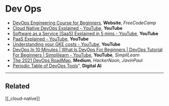 # Dev Ops

- [DevOps Engineering Course for Beginners](https://www.freecodecamp.org/news/devops-engineering-course-for-beginners/"), **Website**, _FreeCodeCamp_
- [Cloud Native DevOps Explained - YouTube](https://www.youtube.com/watch?v=FzERTm_j2wE"), **YouTube**
- [Software as a Service (SaaS) Explained in 5 mins - YouTube](https://www.youtube.com/watch?v=20QUNgFIrK0"), **YouTube**
- [PaaS Explained - YouTube](https://www.youtube.com/watch?v=QAbqJzd0PEE"), **YouTube**
- [Understanding your GKE costs - YouTube](https://www.youtube.com/watch?v=agFHx1cTwWw"), **YouTube**
- [DevOps In 10 Minutes | What Is DevOps For Beginners | DevOps Tutorial For Beginners | Simplilearn - YouTube](https://www.youtube.com/watch?v=wUz5iuKz1OU), **YouTube**, _SimpliLearn_
- [The 2021 DevOps RoadMap](https://medium.com/hackernoon/the-2018-devops-roadmap-31588d8670cb), **Medium**, _HackerNoon_, _JavinPaul_
- [Periodic Table of DevOps Tools](https://digital.ai/sites/default/files/pictures/2020-06/Digital.ai_Periodic-Table-of-DevOps.pdf)", **Digital AI**

---

## Related

[[_cloud-native]]
